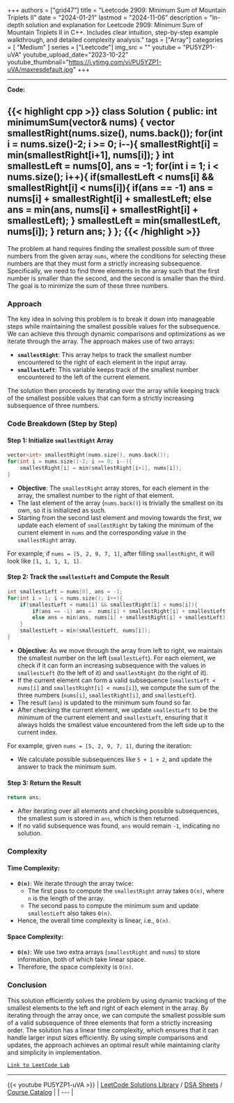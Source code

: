 
+++
authors = ["grid47"]
title = "Leetcode 2909: Minimum Sum of Mountain Triplets II"
date = "2024-01-21"
lastmod = "2024-11-06"
description = "In-depth solution and explanation for Leetcode 2909: Minimum Sum of Mountain Triplets II in C++. Includes clear intuition, step-by-step example walkthrough, and detailed complexity analysis."
tags = ["Array"]
categories = [
    "Medium"
]
series = ["Leetcode"]
img_src = ""
youtube = "PU5YZP1-uVA"
youtube_upload_date="2023-10-22"
youtube_thumbnail="https://i.ytimg.com/vi/PU5YZP1-uVA/maxresdefault.jpg"
+++



---
**Code:**

{{< highlight cpp >}}
class Solution {
public:
    int minimumSum(vector<int>& nums) {
        vector<int> smallestRight(nums.size(), nums.back());
        for(int i = nums.size()-2; i >= 0; i--){
            smallestRight[i] = min(smallestRight[i+1], nums[i]);
        }
        int smallestLeft = nums[0], ans = -1;
        for(int i = 1; i < nums.size(); i++){
            if(smallestLeft < nums[i] && smallestRight[i] < nums[i]){ 
                if(ans == -1) ans =  nums[i] + smallestRight[i] + smallestLeft;
                else ans = min(ans, nums[i] + smallestRight[i] + smallestLeft); 
            }
            smallestLeft = min(smallestLeft, nums[i]);
        }
        return ans;
    }
};
{{< /highlight >}}
---

The problem at hand requires finding the smallest possible sum of three numbers from the given array `nums`, where the conditions for selecting these numbers are that they must form a strictly increasing subsequence. Specifically, we need to find three elements in the array such that the first number is smaller than the second, and the second is smaller than the third. The goal is to minimize the sum of these three numbers.

### Approach

The key idea in solving this problem is to break it down into manageable steps while maintaining the smallest possible values for the subsequence. We can achieve this through dynamic comparisons and optimizations as we iterate through the array. The approach makes use of two arrays:
- **`smallestRight`**: This array helps to track the smallest number encountered to the right of each element in the input array.
- **`smallestLeft`**: This variable keeps track of the smallest number encountered to the left of the current element.

The solution then proceeds by iterating over the array while keeping track of the smallest possible values that can form a strictly increasing subsequence of three numbers.

### Code Breakdown (Step by Step)

#### Step 1: Initialize `smallestRight` Array

```cpp
vector<int> smallestRight(nums.size(), nums.back());
for(int i = nums.size()-2; i >= 0; i--){
    smallestRight[i] = min(smallestRight[i+1], nums[i]);
}
```

- **Objective**: The `smallestRight` array stores, for each element in the array, the smallest number to the right of that element.
- The last element of the array (`nums.back()`) is trivially the smallest on its own, so it is initialized as such.
- Starting from the second last element and moving towards the first, we update each element of `smallestRight` by taking the minimum of the current element in `nums` and the corresponding value in the `smallestRight` array.

For example, if `nums = [5, 2, 9, 7, 1]`, after filling `smallestRight`, it will look like `[1, 1, 1, 1, 1]`.

#### Step 2: Track the `smallestLeft` and Compute the Result

```cpp
int smallestLeft = nums[0], ans = -1;
for(int i = 1; i < nums.size(); i++){
    if(smallestLeft < nums[i] && smallestRight[i] < nums[i]){ 
        if(ans == -1) ans =  nums[i] + smallestRight[i] + smallestLeft;
        else ans = min(ans, nums[i] + smallestRight[i] + smallestLeft); 
    }
    smallestLeft = min(smallestLeft, nums[i]);
}
```

- **Objective**: As we move through the array from left to right, we maintain the smallest number on the left (`smallestLeft`). For each element, we check if it can form an increasing subsequence with the values in `smallestLeft` (to the left of it) and `smallestRight` (to the right of it).
- If the current element can form a valid subsequence (`smallestLeft < nums[i]` and `smallestRight[i] < nums[i]`), we compute the sum of the three numbers (`nums[i]`, `smallestRight[i]`, and `smallestLeft`).
- The result (`ans`) is updated to the minimum sum found so far.
- After checking the current element, we update `smallestLeft` to be the minimum of the current element and `smallestLeft`, ensuring that it always holds the smallest value encountered from the left side up to the current index.

For example, given `nums = [5, 2, 9, 7, 1]`, during the iteration:
- We calculate possible subsequences like `5 + 1 + 2`, and update the answer to track the minimum sum.

#### Step 3: Return the Result

```cpp
return ans;
```

- After iterating over all elements and checking possible subsequences, the smallest sum is stored in `ans`, which is then returned.
- If no valid subsequence was found, `ans` would remain `-1`, indicating no solution.

### Complexity

#### Time Complexity:
- **`O(n)`**: We iterate through the array twice:
  - The first pass to compute the `smallestRight` array takes `O(n)`, where `n` is the length of the array.
  - The second pass to compute the minimum sum and update `smallestLeft` also takes `O(n)`.
- Hence, the overall time complexity is linear, i.e., `O(n)`.

#### Space Complexity:
- **`O(n)`**: We use two extra arrays (`smallestRight` and `nums`) to store information, both of which take linear space.
- Therefore, the space complexity is `O(n)`.

### Conclusion

This solution efficiently solves the problem by using dynamic tracking of the smallest elements to the left and right of each element in the array. By iterating through the array once, we can compute the smallest possible sum of a valid subsequence of three elements that form a strictly increasing order. The solution has a linear time complexity, which ensures that it can handle larger input sizes efficiently. By using simple comparisons and updates, the approach achieves an optimal result while maintaining clarity and simplicity in implementation.

[`Link to LeetCode Lab`](https://leetcode.com/problems/minimum-sum-of-mountain-triplets-ii/description/)

---
{{< youtube PU5YZP1-uVA >}}
| [LeetCode Solutions Library](https://grid47.xyz/leetcode/) / [DSA Sheets](https://grid47.xyz/sheets/) / [Course Catalog](https://grid47.xyz/courses/) |
| --- |
